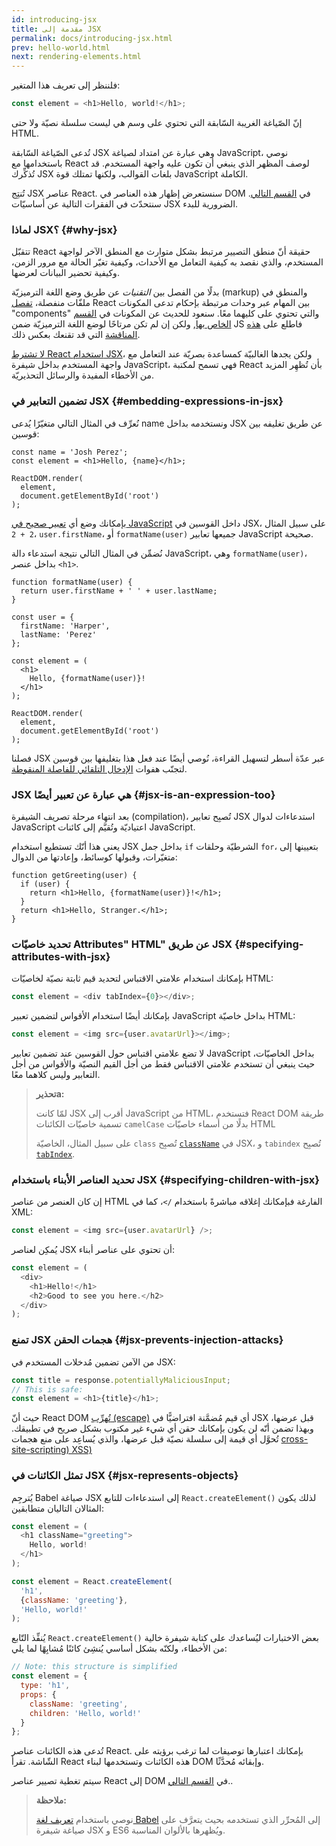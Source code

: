 ```yaml
---
id: introducing-jsx
title: مقدمة إلى JSX
permalink: docs/introducing-jsx.html
prev: hello-world.html
next: rendering-elements.html
---
```


فلننظر إلى تعريف هذا المتغير:

```js
const element = <h1>Hello, world!</h1>;
```

إنّ الصّياغة الغريبة السّابقة التي تحتوي على وسم هي ليست سلسلة نصيّة ولا حتى HTML.

تُدعى الصّياغة السّابقة JSX وهي عبارة عن امتداد لصياغة JavaScript، نوصي باستخدامها مع React لوصف المظهر الذي ينبغي أن تكون عليه واجهة المستخدم. قد تُذكِّرك JSX بلغات القوالب، ولكنها تمتلك قوة JavaScript الكاملة.

تُنتِج JSX عناصر React. سنستعرض إظهار هذه العناصر في DOM في [القسم التالي](/docs/rendering-elements.html). سنتحدّث في الفقرات التالية عن أساسيّات JSX الضرورية للبدء.

### لماذا JSX؟ {#why-jsx}

تتقبّل React حقيقة أنّ منطق التصيير مرتبط بشكل متوارث مع المنطق الآخر لواجهة المستخدم، والذي نقصد به كيفية التعامل مع الأحداث، وكيفية تغيّر الحالة مع مرور الزمن، وكيفية تحضير البيانات لعرضها.

بدلًا من الفصل بين *التقنيات* عن طريق وضع اللغة الترميزيّة (markup) والمنطق في ملفّات منفصلة، [تفصل](https://en.wikipedia.org/wiki/Separation_of_concerns) React بين المهام عبر وحدات مرتبطة بإحكام تدعى المكونات "components" والتي تحتوي على كليهما معًا. سنعود للحديث عن المكونات في [ القسم الخاص بها](/docs/components-and-props.html), ولكن إن لم تكن مرتاحًا لوضع اللغة الترميزيّة ضمن JS فاطلع على [هذه المناقشة](https://www.youtube.com/watch?v=x7cQ3mrcKaY) التي قد تقنعك بعكس ذلك.

[لا تشترط React استخدام JSX](/docs/react-without-jsx.html)، ولكن يجدها الغالبيّة كمساعدة بصريّة عند التعامل مع واجهة المستخدم بداخل شيفرة JavaScript، فهي تسمح لمكتبة React بأن تُظهِر المزيد من الأخطاء المفيدة والرسائل التحذيريّة.

### تضمين التعابير في JSX {#embedding-expressions-in-jsx}

نُعرِّف في المثال التالي متغيّرًا يُدعى name ونستخدمه بداخل JSX عن طريق تغليفه بين قوسين:

```js{1,2}
const name = 'Josh Perez';
const element = <h1>Hello, {name}</h1>;

ReactDOM.render(
  element,
  document.getElementById('root')
);
```

بإمكانك وضع أي [تعبير صحيح في JavaScript](https://developer.mozilla.org/en-US/docs/Web/JavaScript/Guide/Expressions_and_Operators#Expressions) داخل القوسين في JSX، على سبيل المثال `2 + 2`، `user.firstName`، أو `formatName(user)` جميعها تعابير JavaScript صحيحة.

نُضمِّن في المثال التالي نتيجة استدعاء دالة JavaScript، وهي `formatName(user)`، بداخل عنصر `<h1>`.

```js{12}
function formatName(user) {
  return user.firstName + ' ' + user.lastName;
}

const user = {
  firstName: 'Harper',
  lastName: 'Perez'
};

const element = (
  <h1>
    Hello, {formatName(user)}!
  </h1>
);

ReactDOM.render(
  element,
  document.getElementById('root')
);
```

[](codepen://introducing-jsx)

فصلنا JSX عبر عدّة أسطر لتسهيل القراءة، نُوصي أيضًا عند فعل هذا بتغليفها بين قوسين لتجنّب هفوات [الإدخال التلقائي للفاصلة المنقوطة](https://stackoverflow.com/q/2846283).

### JSX هي عبارة عن تعبير أيضًا {#jsx-is-an-expression-too}

بعد انتهاء مرحلة تصريف الشيفرة (compilation)، تُصبِح تعابير JSX استدعاءات لدوال JavaScript اعتياديّة وتُقيَّم إلى كائنات JavaScript.

يعني هذا أنّك تستطيع استخدام JSX بداخل جمل `if` الشرطيّة وحلقات `for`، بتعيينها إلى متغيّرات، وقبولها كوسائط، وإعادتها من الدوال:

```js{3,5}
function getGreeting(user) {
  if (user) {
    return <h1>Hello, {formatName(user)}!</h1>;
  }
  return <h1>Hello, Stranger.</h1>;
}
```

### تحديد خاصيّات  Attributes" HTML" عن طريق JSX {#specifying-attributes-with-jsx}

بإمكانك استخدام علامتي الاقتباس لتحديد قيم ثابتة نصيّة لخاصيّات HTML:

```js
const element = <div tabIndex={0}></div>;
```

بإمكانك أيضًا استخدام الأقواس لتضمين تعبير JavaScript بداخل خاصيّة HTML:

```js
const element = <img src={user.avatarUrl}></img>;
```

لا تضع علامتي اقتباس حول القوسين عند تضمين تعابير JavaScript بداخل الخاصيّات، حيث ينبغي أن تستخدم علامتي الاقتباس فقط من أجل القيم النصيّة والأقواس من أجل التعابير وليس كلاهما معًا.

>**تحذيرa:**
>
>لمّا كانت JSX أقرب إلى JavaScript من HTML، فتستخدم React DOM طريقة تسمية خاصيّات الكائنات `camelCase` بدلًا من أسماء خاصيّات HTML
>
>على سبيل المثال، الخاصيّة `class` تُصبِح  [`className`](https://developer.mozilla.org/en-US/docs/Web/API/Element/className) في JSX، و `tabindex` تُصبِح [`tabIndex`](https://developer.mozilla.org/en-US/docs/Web/API/HTMLElement/tabIndex).

### تحديد العناصر الأبناء باستخدام JSX {#specifying-children-with-jsx}

إن كان العنصر من عناصر HTML الفارغة فبإمكانك إغلاقه مباشرةً باستخدام `/>`، كما في XML:

```js
const element = <img src={user.avatarUrl} />;
```

يُمكِن لعناصر JSX أن تحتوي على عناصر أبناء:

```js
const element = (
  <div>
    <h1>Hello!</h1>
    <h2>Good to see you here.</h2>
  </div>
);
```

### تمنع JSX هجمات الحقن {#jsx-prevents-injection-attacks}

من الآمن تضمين مُدخلات المستخدم في JSX:

```js
const title = response.potentiallyMaliciousInput;
// This is safe:
const element = <h1>{title}</h1>;
```

حيث أنّ React DOM [تُهرِّب (escape)](https://stackoverflow.com/questions/7381974/which-characters-need-to-be-escaped-on-html) أي قيم مُضمَّنة افتراضيًّا في JSX قبل عرضها، وبهذا تضمن أنّه لن يكون بإمكانك حقن أي شيء غير مكتوب بشكل صريح في تطبيقك. تُحوَّل أي قيمة إلى سلسلة نصيّة قبل عرضها، والذي يُساعِد على منع هجمات [cross-site-scripting) XSS)](https://en.wikipedia.org/wiki/Cross-site_scripting)

### تمثل الكائنات في JSX {#jsx-represents-objects}

 يُترجِم Babel صياغة JSX إلى استدعاءات للتابع `React.createElement()` لذلك يكون المثالان التاليان متطابقين:

```js
const element = (
  <h1 className="greeting">
    Hello, world!
  </h1>
);
```

```js
const element = React.createElement(
  'h1',
  {className: 'greeting'},
  'Hello, world!'
);
```

يُنفِّذ التّابع `React.createElement()` بعض الاختبارات ليُساعدك على كتابة شيفرة خالية من الأخطاء، ولكنّه بشكل أساسي يُنشِئ كائنًا مُشابِهًا لما يلي:

```js
// Note: this structure is simplified
const element = {
  type: 'h1',
  props: {
    className: 'greeting',
    children: 'Hello, world!'
  }
};
```

تُدعى هذه الكائنات عناصر React. بإمكانك اعتبارها توصيفات لما ترغب برؤيته على الشّاشة. تقرأ React هذه الكائنات وتستخدمها لبناء DOM وإبقائه مُحدَّثًا.

سيتم تغطية تصيير عناصر React إلى DOM في [القسم التالي](/docs/rendering-elements.html)..

>**ملاحظة:**
>
>نوصي باستخدام [تعريف لغة Babel](https://babeljs.io/docs/en/next/editors) إلى المُحرِّر الذي تستخدمه بحيث يتعرَّف على صياغة شيفرة JSX و ES6 ويُظهرها بالألوان المناسبة.
